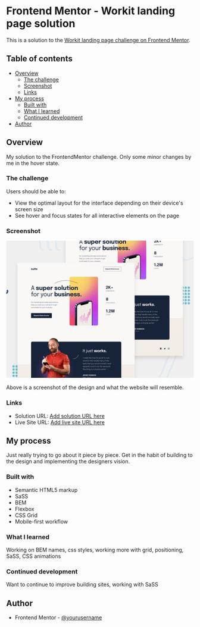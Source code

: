 # Frontend Mentor - Workit landing page solution

This is a solution to the [Workit landing page challenge on Frontend Mentor](https://www.frontendmentor.io/challenges/workit-landing-page-2fYnyle5lu).

## Table of contents

- [Overview](#overview)
  - [The challenge](#the-challenge)
  - [Screenshot](#screenshot)
  - [Links](#links)
- [My process](#my-process)
  - [Built with](#built-with)
  - [What I learned](#what-i-learned)
  - [Continued development](#continued-development)
- [Author](#author)

## Overview

My solution to the FrontendMentor challenge. Only some minor changes by me in the hover state.

### The challenge

Users should be able to:

- View the optimal layout for the interface depending on their device's screen size
- See hover and focus states for all interactive elements on the page

### Screenshot

![](./preview.jpg)

Above is a screenshot of the design and what the website will resemble.

### Links

- Solution URL: [Add solution URL here](https://your-solution-url.com)
- Live Site URL: [Add live site URL here](https://your-live-site-url.com)

## My process

Just really trying to go about it piece by piece. Get in the habit of building to the design and implementing the designers vision.

### Built with

- Semantic HTML5 markup
- SaSS
- BEM
- Flexbox
- CSS Grid
- Mobile-first workflow

### What I learned

Working on BEM names, css styles, working more with grid, positioning, SaSS, CSS animations

### Continued development

Want to continue to improve building sites, working with SaSS

## Author

- Frontend Mentor - [@yourusername](https://www.frontendmentor.io/profile/yourusername)
